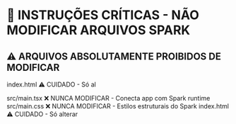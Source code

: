 # 🚨 INSTRUÇÕES CRÍTICAS - NÃO MODIFICAR ARQUIVOS SPARK

## ⚠️ ARQUIVOS ABSOLUTAMENTE PROIBIDOS DE MODIFICAR

index.html             ⚠️  CUIDADO - Só al

src/main.tsx          ❌ NUNCA MODIFICAR - Conecta app com Spark runtime
src/main.css          ❌ NUNCA MODIFICAR - Estilos estruturais do Spark
index.html             ⚠️  CUIDADO - Só alterar <title> e meta tags
```

### Hooks e APIs do Spark (PROTEGIDOS)
// 
@github/spark/hooks    ❌ NUNCA IMPORTAR DIRETAMENTE
// ❌ ERRADO - NUNCA use localStorage diretamente
spark.kv              ✅ OK - Key-Value store
sessionStorage.setItem('temp', value)
useKV()               ✅ OK - Hook reativo para persistência
```

## 📋 REGRAS FUNDAMENTAIS DE INTEGRAÇÃO SPARK

### 1. **Persistência de Dados - OBRIGATÓRIO**
```typescript
// ✅ CORRETO - Use sempre useKV para dados persistentes
import { useKV } from '@github/spark/hooks'
  // ⚠️ CUIDADO: Spark pode injetar configurações

## 🗃️ INSTRUÇÕES PARA BACKEND DJANGO
localStorage.setItem('data', JSON.stringify(data))

// ❌ ERRADO - NUNCA use sessionStorage
├── package.json           ⚠️ CUIDADO
```


```python
CORS_ALLOWED_ORIGINS = [
    'http://localhost:5001',  # ✅ Porta altern
]

python manage.py runserver 0.0.0.0:3333

```python
COR

    'authorization',
    'dnt',
    'user-agent',
    'x-requested-with',
]

```python
de
   



# ✅ SEMPRE usar wrapper
```
### URLs
# urls.py - MANTER exatamente como mock
    path('api/auth/login', LoginView.as_view()),   
    path('api/users', UserListView.as_view()),            # SEM 
├── package.json           ⚠️ CUIDADO - Scripts do Spark
├── vite.config.ts         ⚠️ CUIDADO - Configuração Spark
└── index.html             ⚠️ CUIDADO - Entry point Spark
```

### Configuração Django Compatível com Spark

#### 1. **Porta e CORS - CRÍTICO**
```python
# settings.py
CORS_ALLOWED_ORIGINS = [
    'http://localhost:5173',  # ✅ Porta padrão do Spark
    'http://localhost:5001',  # ✅ Porta alternativa Spark
    'http://localhost:5000',  # ✅ Porta backup Spark
]

# NUNCA usar porta 8000 - conflita com Spark
# Django deve rodar na porta 3333 (mesma do mock atual)
python manage.py runserver 0.0.0.0:3333
```

#### 2. **Headers HTTP Obrigatórios**
```python
# settings.py
CORS_ALLOW_CREDENTIALS = True
CORS_ALLOW_HEADERS = [
    'accept',
    'accept-encoding',
    'authorization',
    'content-type',
    'dnt',
    'origin',
    'user-agent',
    'x-csrftoken',
    'x-requested-with',
    'x-spark-session',  # ✅ Header específico do Spark
]
```

#### 3. **Formato de Resposta - MANTER COMPATIBILIDADE**
```python
# views.py - MANTER formato do mock server
def api_response(data, success=True, error=None):
    return Response({
        'success': success,
        'data': data,
        'error': error
    })

# ❌ NUNCA retornar apenas dados diretos
return Response(data)  # Quebra frontend

# ✅ SEMPRE usar wrapper
return api_response(data)  # Mantém compatibilidade
```

### URLs e Endpoints - COMPATIBILIDADE TOTAL
```python
# urls.py - MANTER exatamente como mock
urlpatterns = [
    path('api/auth/login', LoginView.as_view()),          # SEM barra final!
    path('api/auth/logout', LogoutView.as_view()),        # SEM barra final!
    path('api/users', UserListView.as_view()),            # SEM barra final!
    path('api/work-orders', WorkOrderListView.as_view()), # COM hífen!
# F12 -> Console -> Procurar por:
# - Erros de fetch para API
`
## 

1. Verificar se não alterou `src/main.ts


**Soluç
2

**Solução:**
2. Nunca misturar useKV com localStorage


- `
-
- P

- `index.html` (apenas meta tags)

-
- Configurações de 

1. **Sempre usar useKV para persistência**
3. **Manter formato de resposta da API**
5. 
7. **Testar compatibilidade após cada mudança**
-
⚡ *


































































































# F12 -> Console -> Procurar por:

# - Erros de fetch para API






**Solução:**














2. Nunca misturar useKV com localStorage













- `index.html` (apenas meta tags)









1. **Sempre usar useKV para persistência**

3. **Manter formato de resposta da API**



7. **Testar compatibilidade após cada mudança**



